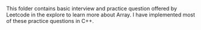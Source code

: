 This folder contains basic interview and practice question offered by Leetcode in the explore to learn more about Array.
I have implemented most of these practice questions in C++.
